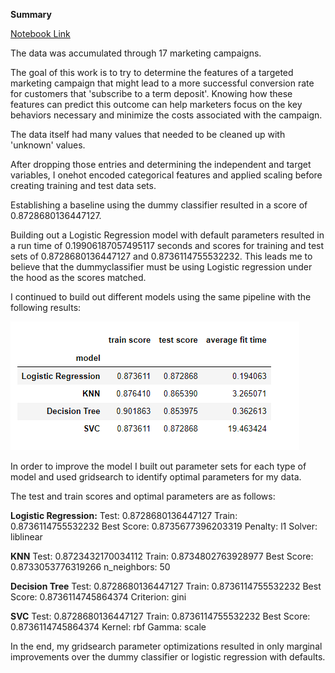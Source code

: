 **Summary**

[Notebook Link](https://github.com/rmcsulla/ai/blob/main/Practical%20Application%20Assignment%2017.1/prompt_III.ipynb)

The data was accumulated through 17 marketing campaigns. 

The goal of this work is to try to determine the features of a targeted marketing campaign that might lead to a more successful conversion rate for customers that 'subscribe to a term deposit'. Knowing how these features can predict this outcome can help marketers focus on the key behaviors necessary and minimize the costs associated with the campaign.

The data itself had many values that needed to be cleaned up with 'unknown' values.

After dropping those entries and determining the independent and target variables, I onehot encoded categorical features and applied scaling before creating training and test data sets.

Establishing a baseline using the dummy classifier resulted in a score of 0.8728680136447127.

Building out a Logistic Regression model with default parameters resulted in a run time of 0.19906187057495117 seconds and scores for training and test sets of 0.8728680136447127 and 0.8736114755532232. This leads me to believe that the dummyclassifier must be using Logistic regression under the hood as the scores matched.

I continued to build out different models using the same pipeline with the following results:

![alt text](image.png)

In order to improve the model I built out parameter sets for each type of model and used gridsearch to identify optimal parameters for my data.

The test and train scores and optimal parameters are as follows:

**Logistic Regression:**
Test: 0.8728680136447127
Train: 0.8736114755532232
Best Score: 0.8735677396203319
Penalty: l1
Solver: liblinear

**KNN**
Test: 0.8723432170034112
Train: 0.8734802763928977
Best Score: 0.8733053776319266
n_neighbors: 50

**Decision Tree**
Test: 0.8728680136447127
Train: 0.8736114755532232
Best Score: 0.8736114745864374
Criterion: gini

**SVC**
Test: 0.8728680136447127
Train: 0.8736114755532232
Best Score: 0.8736114745864374
Kernel: rbf
Gamma: scale

In the end, my gridsearch parameter optimizations resulted in only marginal improvements over the dummy classifier or logistic regression with defaults.